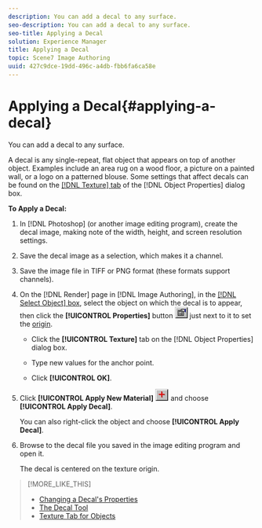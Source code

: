 ```yaml
---
description: You can add a decal to any surface.
seo-description: You can add a decal to any surface.
seo-title: Applying a Decal
solution: Experience Manager
title: Applying a Decal
topic: Scene7 Image Authoring
uuid: 427c9dce-19dd-496c-a4db-fbb6fa6ca58e
---
```


# Applying a Decal{#applying-a-decal}

You can add a decal to any surface.

A decal is any single-repeat, flat object that appears on top of another object. Examples include an area rug on a wood floor, a picture on a painted wall, or a logo on a patterned blouse. Some settings that affect decals can be found on the [ [!DNL Texture] tab](../../../c-vat-obj-pg/c-vat-abt-obj-prop/c-vat-3d-obj-prop/c-vat-3d-flow-obj-prop/c-vat-text-tab-obj.md#concept-81d47c5bdaf64427a222acfee3e6d557) of the [!DNL Object Properties] dialog box.

**To Apply a Decal:** 

1. In [!DNL Photoshop] (or another image editing program), create the decal image, making note of the width, height, and screen resolution settings.
1. Save the decal image as a selection, which makes it a channel.
1. Save the image file in TIFF or PNG format (these formats support channels).
1. On the [!DNL Render] page in [!DNL Image Authoring], in the [ [!DNL Select Object] box](../../../c-vat-gs/c-vat-sel-obj/c-vat-sel-object-box.md#concept-d127c6efaabd436a96c02f36a7bce6ac), select the object on which the decal is to appear, then click the **[!UICONTROL Properties]** button ![](assets/finger.png) just next to it to set the [origin](../../../c-vat-obj-pg/c-vat-abt-obj-prop/c-vat-3d-obj-prop/c-vat-3d-flow-obj-prop/c-vat-text-tab-obj.md#concept-81d47c5bdaf64427a222acfee3e6d557).

    * Click the **[!UICONTROL Texture]** tab on the [!DNL Object Properties] dialog box. 
    
    * Type new values for the anchor point. 
    * Click **[!UICONTROL OK]**.

1. Click **[!UICONTROL Apply New Material]** ![](assets/new_material.png) and choose **[!UICONTROL Apply Decal]**.

   You can also right-click the object and choose **[!UICONTROL Apply Decal]**. 

1. Browse to the decal file you saved in the image editing program and open it.

   The decal is centered on the texture origin.

>[!MORE_LIKE_THIS]
>
>* [Changing a Decal's Properties](../../../c-vat-rend-pg/c-vat-rend-obj/c-vat-decals/t-vat-decal-prop.md#task-287527f44dbe405285fb2f55af65107b)
>* [The Decal Tool](../../../c-vat-rend-pg/c-vat-rend-tools/c-vat-decal-tool.md#concept-359ac0b7c4ee42ddb104f9d12c01d596)
>* [Texture Tab for Objects](../../../c-vat-obj-pg/c-vat-abt-obj-prop/c-vat-3d-obj-prop/c-vat-3d-flow-obj-prop/c-vat-text-tab-obj.md#concept-81d47c5bdaf64427a222acfee3e6d557)
